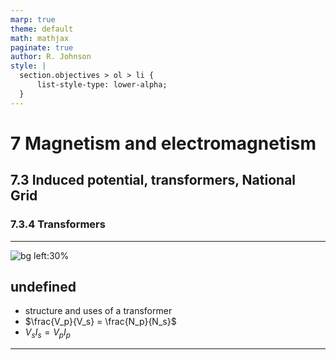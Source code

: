 ```yaml
---
marp: true
theme: default
math: mathjax
paginate: true
author: R. Johnson
style: |
  section.objectives > ol > li {
      list-style-type: lower-alpha;
  }
---
```


# 7 Magnetism and electromagnetism
## 7.3 Induced potential, transformers, National Grid
### 7.3.4 Transformers

---

<!-- _class: objectives -->

![bg left:30%](https://images.unsplash.com/photo-1492962827063-e5ea0d8c01f5?ixlib=rb-4.0.3&ixid=MnwxMjA3fDB8MHxwaG90by1wYWdlfHx8fGVufDB8fHx8&auto=format&fit=crop&w=2121&q=80)
## undefined


- structure and uses of a transformer
- $\frac{V_p}{V_s} = \frac{N_p}{N_s}$
- $V_sI_s = V_pI_p$



---